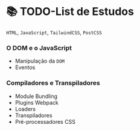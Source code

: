# 📚 TODO-List de Estudos

`HTML`, `JavaScript`, `TailwindCSS`, `PostCSS`

### O DOM e o JavaScript
- Manipulação da `DOM`
- Eventos

### Compiladores e Transpiladores
- Module Bundling
- Plugins Webpack
- Loaders
- Transpiladores
- Pré-processadores CSS
